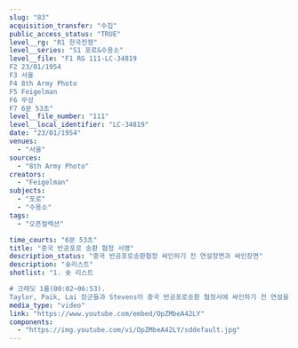 ```yaml
---
slug: "83"
acquisition_transfer: "수집"
public_access_status: "TRUE"
level__rg: "R1 한국전쟁"
level__series: "S1 포로&수용소"
level__file: "F1 RG 111-LC-34819
F2 23/01/1954
F3 서울
F4 8th Army Photo
F5 Feigelman
F6 무성
F7 6분 53초"
level__file_number: "111"
level__local_identifier: "LC-34819"
date: "23/01/1954"
venues: 
  - "서울"
sources: 
  - "8th Army Photo"
creators: 
  - "Feigelman"
subjects: 
  - "포로"
  - "수용소"
tags: 
  - "오픈컬렉션"

time_courts: "6분 53초"
title: "중국 반공포로 송환 협정 서명"
description_status: "중국 반공포로송환협정 싸인하기 전 연설장면과 싸인장면"
description: "숏리스트"
shotlist: "1. 숏 리스트

# 크레딧 1롤(00:02~06:53). 
Taylor, Paik, Lai 장군들과 Stevens이 중국 반공포로송환 협정서에 싸인하기 전 연설을 하고 있다. 이후 싸인하는 장면 반복"
media_type: "video"
link: "https://www.youtube.com/embed/OpZMbeA42LY"
components: 
  - "https://img.youtube.com/vi/OpZMbeA42LY/sddefault.jpg"
---
```

